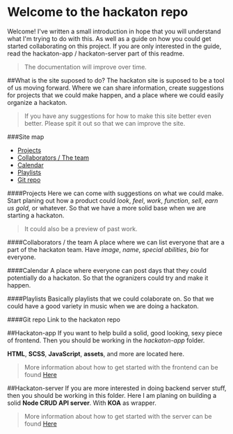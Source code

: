 Welcome to the hackaton repo
=====

Welcome! I've written a small introduction in hope that you will understand what I'm trying to do with this. As well as a guide on how you could get started collaborating on this project. If you are only interested in the guide, read the hackaton-app / hackaton-server part of this readme.

> The documentation will improve over time.

##What is the site suposed to do?
The hackaton site is suposed to be a tool of us moving forward. Where we can share information, create suggestions for projects that we could make happen, and a place where we could easily organize a hackaton.

> If you have any suggestions for how to make this site better even better. Please spit it out so that we can improve the site.

###Site map

* [Projects](#projects)
* [Collaborators / The team](#collaborators-the-team)
* [Calendar](#calendar)
* [Playlists](#playlists)
* [Git repo](#git-repo)

####Projects
Here we can come with suggestions on what we could make. Start planing out how a product could *look*, *feel*, *work*, *function*, *sell*, *earn us gold*, or whatever. So that we have a more solid base when we are starting a hackaton. 
>It could also be a preview of past work.

####Collaborators / the team
A place where we can list everyone that are a part of the hackaton team. Have *image*, *name*, *special abilities*, *bio* for everyone. 

####Calendar
A place where everyone can post days that they could potentially do a hackaton. So that the ogranizers could try and make it happen.

####Playlists
Basically playlists that we could colaborate on. So that we could have a good variety in music when we are doing a hackaton.

####Git repo
Link to the hackaton repo


##Hackaton-app
If you want to help build a solid, good looking, sexy piece of frontend. Then you should be working in the *hackaton-app* folder. 

**HTML**, **SCSS**, **JavaScript**, **assets**, and more are located here. 

>More information about how to get started with the frontend can be found [Here](./hackaton-app/)


##Hackaton-server
If you are more interested in doing backend server stuff, then you should be working in this folder. Here I am planing on building a solid **Node CRUD API server**. With **KOA** as wrapper. 

>More information about how to get started with the server can be found [Here](./hackaton-server/)